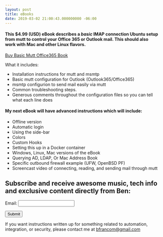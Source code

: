 ```yaml
---
layout: post
title: eBooks
date: 2019-03-02 21:00:43.000000000 -06:00
---
```


#### This $4.99 (USD) eBook describes a _basic_ IMAP connection Ubuntu setup from mutt to control your Office 365 or Outlook mail.  This should also work with Mac and other Linux flavors.

<script src="https://gumroad.com/js/gumroad.js"></script>
<a class="gumroad-button" href="https://gum.co/bfrancom-mutt-o365-basic" target="_blank">Buy Basic Mutt Office365 Book</a>

What it includes:
* Installation instructions for mutt and msmtp
* Basic mutt configuration for Outlook (Outlook365/Office365)
* msmtp configurion to send mail easily via mutt
* Common troubleshooting steps.
* Generous comments throughout the configuration files so you can tell what each line does

#### My next eBook will have advanced instructions which will include:

* Offline version
* Automatic login
* Using the side-bar
* Colors
* Custom Hooks 
* Setting this up in a Docker container
* Windows, Linux, Mac versions of the eBook
* Querying AD, LDAP, Or Mac Address Book
* Specific outbound firewall example (UFW, OpenBSD PF)
* Screencast video of connecting, reading, and sending mail through mutt

## Subscribe and receive awesome music, tech info and exclusive content directly from Ben:

<form name="contact" method="POST" data-netlify="true">
  <p>
    <label>Email: <input type="email" name="email" /></label>
  </p>
  <p>
    <button type="submit">Submit</button>
  </p>
</form>



If you want instructions written up for something related to automation, integration, or security, please contact me at bfrancom@gmail.com


